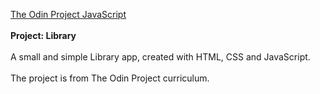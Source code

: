 [The Odin Project JavaScript](https://www.theodinproject.com/lessons/node-path-javascript-library#introduction) <br>
<br><strong>Project: Library</strong>
<br>
<br>A small and simple Library app, created with HTML, CSS and JavaScript. 
<br>
<br>The project is from The Odin Project curriculum.
